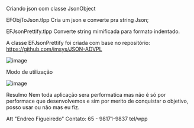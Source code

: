 
Criando json com classe JsonObject 

EFObjToJson.tlpp
Cria um json e converte pra string Json;


EFJsonPrettify.tlpp
Converte string mimificada para formato indentado.


A classe EFJsonPrettify foi criada com base no repositório:
https://github.com/imsys/JSON-ADVPL

![image](https://user-images.githubusercontent.com/15915765/151973405-a69b4f33-e60f-4a82-8fd5-e2650d1212fd.png)

Modo de utilização

![image](https://user-images.githubusercontent.com/15915765/151975825-afb4a7e5-cb9b-4d0e-8a92-70a690f5916d.png)

Resulmo 
Nem toda aplicação sera performatica mas não é só por performace 
que desenvolvemos e sim por merito de conquistar o objetivo, posso 
usar ou não mas eu fiz.

Att "Endreo Figueiredo"
Contato: 
65 - 98171-9837
tel/wpp
